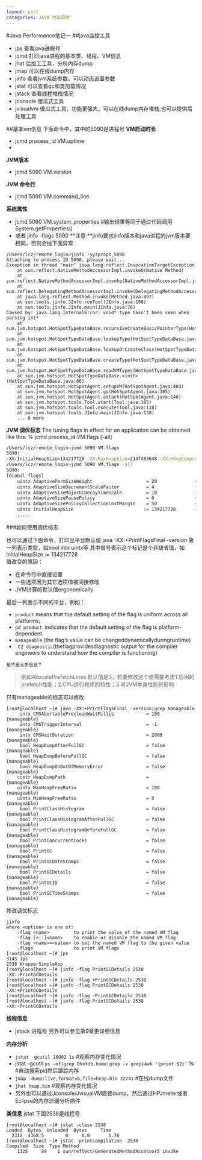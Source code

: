 ```yaml
---
layout: post
categories: JAVA 性能调优
---
```


#Java Performance笔记一
##java监控工具
- jps  查看java进程号
- jcmd 打印java进程的基本类、线程、VM信息
- jhat 后加工工具，分析内存dump
- jmap 可以在线dump内存
- jinfo 查看jvm系统参数，可以动态设置参数
- jstat 可以查看gc和类加载情况
- jstack 查看线程堆栈情况
- jconsole 傻瓜式工具
- jvisualvm  傻瓜式工具，功能更强大，可以在线dump内存堆栈,也可以提供后处理工具

##基本vm信息
下面命令中，其中的5090是进程号
**VM启动时长**
- jcmd process_id VM.uptime
- 
**JVM版本**
- jcmd 5090 VM.version

**JVM 命令行**
- jcmd 5090 VM.command_line

**系统属性**
- jcmd 5090  VM.system_properties #输出结果等同于通过代码调用System.getProperties()
- 或者 jinfo -flags 5090
**注意:**jinfo要求jinfo版本和java进程的jvm版本要相同，否则会抛下面异常
```
/Users/lcz/remote_login>jinfo -sysprops 5090
Attaching to process ID 5090, please wait...
Exception in thread "main" java.lang.reflect.InvocationTargetException
    at sun.reflect.NativeMethodAccessorImpl.invoke0(Native Method)
    at sun.reflect.NativeMethodAccessorImpl.invoke(NativeMethodAccessorImpl.java:62)
    at sun.reflect.DelegatingMethodAccessorImpl.invoke(DelegatingMethodAccessorImpl.java:43)
    at java.lang.reflect.Method.invoke(Method.java:497)
    at sun.tools.jinfo.JInfo.runTool(JInfo.java:108)
    at sun.tools.jinfo.JInfo.main(JInfo.java:76)
Caused by: java.lang.InternalError: void* type hasn't been seen when parsing int*
    at sun.jvm.hotspot.HotSpotTypeDataBase.recursiveCreateBasicPointerType(HotSpotTypeDataBase.java:687)
    at sun.jvm.hotspot.HotSpotTypeDataBase.lookupType(HotSpotTypeDataBase.java:131)
    at sun.jvm.hotspot.HotSpotTypeDataBase.lookupOrCreateClass(HotSpotTypeDataBase.java:597)
    at sun.jvm.hotspot.HotSpotTypeDataBase.createType(HotSpotTypeDataBase.java:717)
    at sun.jvm.hotspot.HotSpotTypeDataBase.readVMTypes(HotSpotTypeDataBase.java:188)
    at sun.jvm.hotspot.HotSpotTypeDataBase.<init>(HotSpotTypeDataBase.java:86)
    at sun.jvm.hotspot.HotSpotAgent.setupVM(HotSpotAgent.java:403)
    at sun.jvm.hotspot.HotSpotAgent.go(HotSpotAgent.java:305)
    at sun.jvm.hotspot.HotSpotAgent.attach(HotSpotAgent.java:140)
    at sun.jvm.hotspot.tools.Tool.start(Tool.java:185)
    at sun.jvm.hotspot.tools.Tool.execute(Tool.java:118)
    at sun.jvm.hotspot.tools.JInfo.main(JInfo.java:138)
    ... 6 more
```

**JVM 调优标志**
The tuning flags in effect for an application can be obtained like this:
% jcmd process_id VM.flags [-all]
```bash
/Users/lcz/remote_login>jcmd 5090 VM.flags
5090:
-XX:InitialHeapSize=134217728 -XX:MaxHeapSize=2147483648 -XX:+UseCompressedOops -XX:+UseParallelGC 
/Users/lcz/remote_login>jcmd 5090 VM.flags -all
5090:
[Global flags]
    uintx AdaptivePermSizeWeight                    = 20              {product}           
    uintx AdaptiveSizeDecrementScaleFactor          = 4               {product}           
    uintx AdaptiveSizeMajorGCDecayTimeScale         = 10              {product}           
    uintx AdaptiveSizePausePolicy                   = 0               {product}           
    uintx AdaptiveSizePolicyCollectionCostMargin    = 50              {product}  
    uintx InitialHeapSize                          := 134217728       {product}  
    .....   
```

###如何使用调优标志

也可以通过下面命令，打印出平台默认值
java -XX:+PrintFlagsFinal -version
第一列表示类型，如bool intx uintx等
其中冒号表示这个标记是个非缺省值，如InitialHeapSize                          := 134217728  
值改变的原因：
- 在命令行中直接设置
- 一些选项因为其它选项值被间接修改
- JVM计算的默认值ergonomically

最后一列表示不同的平台，例如：
- `product` means that the default setting of the flag is uniform across all platforms; 
- `pd product `indicates that the default setting of the flag is platform-dependent.
 - `manageable` (the flag’s value can be changeddynamicallyduringruntime)
- ` C2 diagnostic`(theflagprovidesdiagnostic output for the compiler engineers to understand how the compiler is functioning)

`是不是太多信息？`
>例如AllocatePrefetchLines 默认值是3，若要修改这个值需要考虑1.应用的prefetch性能；2.CPU运行程序的特性；3.对JVM本身性能的影响

只有manageable的标志可以修改
```
[root@localhost ~]# java -XX:+PrintFlagsFinal -version|grep manageable
     intx CMSAbortablePrecleanWaitMillis            = 100                                 {manageable}
     intx CMSTriggerInterval                        = -1                                  {manageable}
     intx CMSWaitDuration                           = 2000                                {manageable}
     bool HeapDumpAfterFullGC                       = false                               {manageable}
     bool HeapDumpBeforeFullGC                      = false                               {manageable}
     bool HeapDumpOnOutOfMemoryError                = false                               {manageable}
    ccstr HeapDumpPath                              =                                     {manageable}
    uintx MaxHeapFreeRatio                          = 100                                 {manageable}
    uintx MinHeapFreeRatio                          = 0                                   {manageable}
     bool PrintClassHistogram                       = false                               {manageable}
     bool PrintClassHistogramAfterFullGC            = false                               {manageable}
     bool PrintClassHistogramBeforeFullGC           = false                               {manageable}
     bool PrintConcurrentLocks                      = false                               {manageable}
     bool PrintGC                                   = false                               {manageable}
     bool PrintGCDateStamps                         = false                               {manageable}
     bool PrintGCDetails                            = false                               {manageable}
     bool PrintGCID                                 = false                               {manageable}
     bool PrintGCTimeStamps                         = false                               {manageable}

```

修改调优标志
```
jinfo
where <option> is one of:
    -flag <name>         to print the value of the named VM flag
    -flag [+|-]<name>    to enable or disable the named VM flag
    -flag <name>=<value> to set the named VM flag to the given value
    -flags               to print VM flags
[root@localhost ~]# jps
3145 Jps
2538 WrapperSimpleApp
[root@localhost ~]# jinfo -flag PrintGCDetails 2538
-XX:-PrintGCDetails
[root@localhost ~]# jinfo -flag +PrintGCDetails 2538
[root@localhost ~]# jinfo -flag PrintGCDetails 2538
-XX:+PrintGCDetails
[root@localhost ~]# jinfo -flag -PrintGCDetails 2538
[root@localhost ~]# jinfo -flag PrintGCDetails 2538
-XX:-PrintGCDetails
```

**线程信息**
- jstack 进程号 
另外可以参见第9章更详细信息

**内存分析**
- `jstat -gcutil 16002 1s` #观察内存变化情况
- jstat -gcutil `ps -ef|grep Dhotdb.home|grep -v grep|awk '{print $2}'` 1s #自动搜索pid然后跟踪内存 
- `jmap -dump:live,format=b,file=heap.bin 22741` #在线dump文件
- `jhat heap.bin` #观察内存变化情况
- 另外也可以通过Jconsole/JvisualVM直接dump，然后通过HPJmeter或者Eclipse的内存泄漏分析插件

**类信息**
jstat 
下面2538是线程号
```
[root@localhost ~]# jstat -class 2538
Loaded  Bytes  Unloaded  Bytes     Time   
  2312  4368.5        0     0.0       1.76
[root@localhost ~]# jstat -printcompilation  2538 
Compiled  Size  Type Method
    1325     89    1 sun/reflect/GeneratedMethodAccessor5 invoke
```
